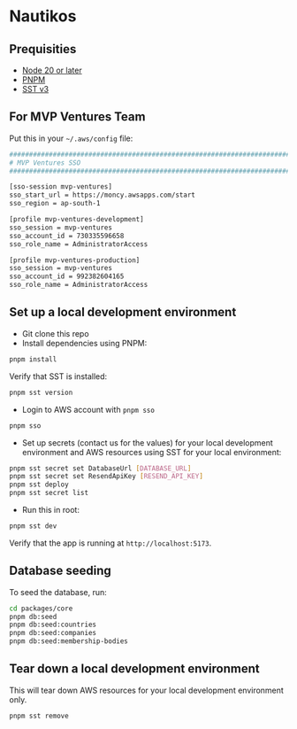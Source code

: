 # Nautikos

## Prequisities

- [Node 20 or later](https://github.com/nvm-sh/nvm)
- [PNPM](https://pnpm.io/installation#prerequisites)
- [SST v3](https://sst.dev/)

## For MVP Ventures Team

Put this in your `~/.aws/config` file:

```sh
################################################################################
# MVP Ventures SSO
################################################################################

[sso-session mvp-ventures]
sso_start_url = https://moncy.awsapps.com/start
sso_region = ap-south-1

[profile mvp-ventures-development]
sso_session = mvp-ventures
sso_account_id = 730335596658
sso_role_name = AdministratorAccess

[profile mvp-ventures-production]
sso_session = mvp-ventures
sso_account_id = 992382604165
sso_role_name = AdministratorAccess
```

## Set up a local development environment

- Git clone this repo
- Install dependencies using PNPM:

```sh
pnpm install
```

Verify that SST is installed:

```sh
pnpm sst version
```

- Login to AWS account with `pnpm sso`

```sh
pnpm sso
```

- Set up secrets (contact us for the values) for your local development
  environment and AWS resources using SST for your local environment:

```sh
pnpm sst secret set DatabaseUrl [DATABASE_URL]
pnpm sst secret set ResendApiKey [RESEND_API_KEY]
pnpm sst deploy
pnpm sst secret list
```

- Run this in root:

```sh
pnpm sst dev
```

Verify that the app is running at `http://localhost:5173`.

## Database seeding

To seed the database, run:

```sh
cd packages/core
pnpm db:seed
pnpm db:seed:countries
pnpm db:seed:companies
pnpm db:seed:membership-bodies

```

## Tear down a local development environment

This will tear down AWS resources for your local development environment only.

```sh
pnpm sst remove
```
